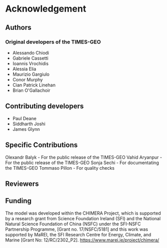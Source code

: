 # Acknowledgement

## Authors
### Original developers of the TIMES-GEO
* Alessando Chiodi 
* Gabriele Cassetti 
* Ioannis Vrochidis 
* Alessia Elia
* Maurizio Gargiulo
* Conor Murphy
* Cian Patrick Linehan
* Brian O'Gallachoir


## Contributing developers
* Paul Deane
* Siddharth Joshi
* James Glynn


## Specific Contributions
Olexandr Balyk - For the public release of the TIMES-GEO 
Vahid Aryanpur - For the public release of the TIMES-GEO
Sonja Sechi - For documentating the TIMES-GEO
Tommaso Pillon - For quality checks


## Reviewers


## Funding
The model was developed within the CHIMERA Project, which is supported by a research grant from Science Foundation Ireland (SFI) and the National Natural Science Foundation of China (NSFC) under the SFI-NSFC Partnership Programme, [Grant no. 17/NSFC/5181] and this work was supported by MaREI, the SFI Research Centre for Energy, Climate, and Marine [Grant No: 12/RC/2302_P2]. https://www.marei.ie/project/chimera/





